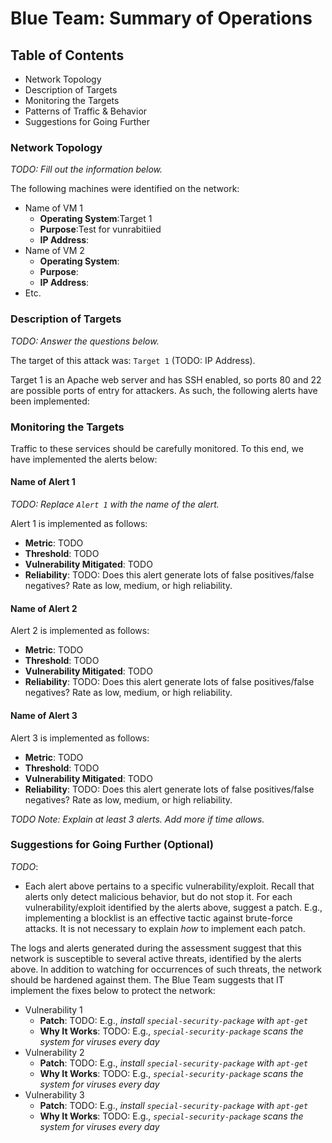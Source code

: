 # Blue Team: Summary of Operations

## Table of Contents
- Network Topology
- Description of Targets
- Monitoring the Targets
- Patterns of Traffic & Behavior
- Suggestions for Going Further

### Network Topology
_TODO: Fill out the information below._

The following machines were identified on the network:
- Name of VM 1
  - **Operating System**:Target 1
  - **Purpose**:Test for vunrabitiied 
  - **IP Address**:
- Name of VM 2
  - **Operating System**:
  - **Purpose**:
  - **IP Address**:
- Etc.

### Description of Targets
_TODO: Answer the questions below._

The target of this attack was: `Target 1` (TODO: IP Address).

Target 1 is an Apache web server and has SSH enabled, so ports 80 and 22 are possible ports of entry for attackers. As such, the following alerts have been implemented:

### Monitoring the Targets

Traffic to these services should be carefully monitored. To this end, we have implemented the alerts below:

#### Name of Alert 1
_TODO: Replace `Alert 1` with the name of the alert._

Alert 1 is implemented as follows:
  - **Metric**: TODO
  - **Threshold**: TODO
  - **Vulnerability Mitigated**: TODO
  - **Reliability**: TODO: Does this alert generate lots of false positives/false negatives? Rate as low, medium, or high reliability.

#### Name of Alert 2
Alert 2 is implemented as follows:
  - **Metric**: TODO
  - **Threshold**: TODO
  - **Vulnerability Mitigated**: TODO
  - **Reliability**: TODO: Does this alert generate lots of false positives/false negatives? Rate as low, medium, or high reliability.

#### Name of Alert 3
Alert 3 is implemented as follows:
  - **Metric**: TODO
  - **Threshold**: TODO
  - **Vulnerability Mitigated**: TODO
  - **Reliability**: TODO: Does this alert generate lots of false positives/false negatives? Rate as low, medium, or high reliability.

_TODO Note: Explain at least 3 alerts. Add more if time allows._

### Suggestions for Going Further (Optional)
_TODO_: 
- Each alert above pertains to a specific vulnerability/exploit. Recall that alerts only detect malicious behavior, but do not stop it. For each vulnerability/exploit identified by the alerts above, suggest a patch. E.g., implementing a blocklist is an effective tactic against brute-force attacks. It is not necessary to explain _how_ to implement each patch.

The logs and alerts generated during the assessment suggest that this network is susceptible to several active threats, identified by the alerts above. In addition to watching for occurrences of such threats, the network should be hardened against them. The Blue Team suggests that IT implement the fixes below to protect the network:
- Vulnerability 1
  - **Patch**: TODO: E.g., _install `special-security-package` with `apt-get`_
  - **Why It Works**: TODO: E.g., _`special-security-package` scans the system for viruses every day_
- Vulnerability 2
  - **Patch**: TODO: E.g., _install `special-security-package` with `apt-get`_
  - **Why It Works**: TODO: E.g., _`special-security-package` scans the system for viruses every day_
- Vulnerability 3
  - **Patch**: TODO: E.g., _install `special-security-package` with `apt-get`_
  - **Why It Works**: TODO: E.g., _`special-security-package` scans the system for viruses every day_
